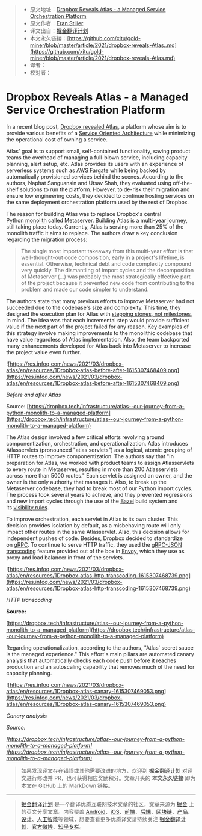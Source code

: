 > * 原文地址：[Dropbox Reveals Atlas - a Managed Service Orchestration Platform](https://www.infoq.com/news/2021/03/dropbox-atlas/)
> * 原文作者：[Eran Stiller](https://www.infoq.com/profile/Eran-Stiller/)
> * 译文出自：[掘金翻译计划](https://github.com/xitu/gold-miner)
> * 本文永久链接：[https://github.com/xitu/gold-miner/blob/master/article/2021/dropbox-reveals-Atlas..md](https://github.com/xitu/gold-miner/blob/master/article/2021/dropbox-reveals-Atlas.md)
> * 译者：
> * 校对者：

# Dropbox Reveals Atlas - a Managed Service Orchestration Platform

In a recent blog post, [Dropbox revealed Atlas](https://dropbox.tech/infrastructure/atlas--our-journey-from-a-python-monolith-to-a-managed-platform), a platform whose aim is to provide various benefits of a [Service Oriented Architecture](https://en.wikipedia.org/wiki/Service-oriented_architecture) while minimizing the operational cost of owning a service.

Atlas' goal is to support small, self-contained functionality, saving product teams the overhead of managing a full-blown service, including capacity planning, alert setup, etc. Atlas provides its users with an experience of serverless systems such as [AWS Fargate](https://aws.amazon.com/fargate/) while being backed by automatically provisioned services behind the scenes. According to the authors, Naphat Sanguansin and Utsav Shah, they evaluated using off-the-shelf solutions to run the platform. However, to de-risk their migration and ensure low engineering costs, they decided to continue hosting services on the same deployment orchestration platform used by the rest of Dropbox.

The reason for building Atlas was to replace Dropbox's central Python [monolith](https://en.wikipedia.org/wiki/Monolith) called Metaserver. Building Atlas is a multi-year journey, still taking place today. Currently, Atlas is serving more than 25% of the monolith traffic it aims to replace. The authors draw a key conclusion regarding the migration process:

> The single most important takeaway from this multi-year effort is that well-thought-out code composition, early in a project's lifetime, is essential. Otherwise, technical debt and code complexity compound very quickly. The dismantling of import cycles and the decomposition of Metaserver (...) was probably the most strategically effective part of the project because it prevented new code from contributing to the problem and made our code simpler to understand.

The authors state that many previous efforts to improve Metaserver had not succeeded due to the codebase's size and complexity. This time, they designed the execution plan for Atlas with [stepping stones, not milestones](https://medium.com/@jamesacowling/stepping-stones-not-milestones-e6be0073563f), in mind. The idea was that each incremental step would provide sufficient value if the next part of the project failed for any reason. Key examples of this strategy involve making improvements to the monolithic codebase that have value regardless of Atlas implementation. Also, the team backported many enhancements developed for Atlas back into Metaserver to increase the project value even further.

![https://res.infoq.com/news/2021/03/dropbox-atlas/en/resources/1Dropbox-atlas-before-after-1615307468409.png](https://res.infoq.com/news/2021/03/dropbox-atlas/en/resources/1Dropbox-atlas-before-after-1615307468409.png)

*Before and after Atlas*

Source: [https://dropbox.tech/infrastructure/atlas--our-journey-from-a-python-monolith-to-a-managed-platform](https://dropbox.tech/infrastructure/atlas--our-journey-from-a-python-monolith-to-a-managed-platform)

The Atlas design involved a few critical efforts revolving around componentization, orchestration, and operationalization. Atlas introduces Atlasservlets (pronounced "atlas servlets") as a logical, atomic grouping of HTTP routes to improve componentization. The authors say that "In preparation for Atlas, we worked with product teams to assign Atlasservlets to every route in Metaserver, resulting in more than 200 Atlasservlets across more than 5000 routes." Each servlet is assigned an owner, and the owner is the only authority that manages it. Also, to break up the Metaserver codebase, they had to break most of our Python import cycles. The process took several years to achieve, and they prevented regressions and new import cycles through the use of the [Bazel](https://bazel.build/) build system and its [visibility rules](https://docs.bazel.build/versions/master/visibility.html).

To improve orchestration, each servlet in Atlas is its own cluster. This decision provides isolation by default, as a misbehaving route will only impact other routes in the same Atlasservlet. Also, this decision allows for independent pushes of code. Besides, Dropbox decided to standardize on [gRPC](https://grpc.io/). To continue to serve HTTP traffic, they used the [gRPC-JSON transcoding](https://www.envoyproxy.io/docs/envoy/latest/configuration/http/http_filters/grpc_json_transcoder_filter) feature provided out of the box in [Envoy](https://www.envoyproxy.io/), which they use as proxy and load balancer in front of the servlets.

![https://res.infoq.com/news/2021/03/dropbox-atlas/en/resources/1Dropbox-atlas-http-transcoding-1615307468739.png](https://res.infoq.com/news/2021/03/dropbox-atlas/en/resources/1Dropbox-atlas-http-transcoding-1615307468739.png)

*HTTP transcoding*

**Source:**

[https://dropbox.tech/infrastructure/atlas--our-journey-from-a-python-monolith-to-a-managed-platform](https://dropbox.tech/infrastructure/atlas--our-journey-from-a-python-monolith-to-a-managed-platform)

Regarding operationalization, according to the authors, "Atlas' secret sauce is the managed experience." This effort's main pillars are automated canary analysis that automatically checks each code push before it reaches production and an autoscaling capability that removes much of the need for capacity planning.

![https://res.infoq.com/news/2021/03/dropbox-atlas/en/resources/1Dropbox-atlas-canary-1615307469053.png](https://res.infoq.com/news/2021/03/dropbox-atlas/en/resources/1Dropbox-atlas-canary-1615307469053.png)

*Canary analysis*

*Source:*

*[https://dropbox.tech/infrastructure/atlas--our-journey-from-a-python-monolith-to-a-managed-platform](https://dropbox.tech/infrastructure/atlas--our-journey-from-a-python-monolith-to-a-managed-platform)*

> 如果发现译文存在错误或其他需要改进的地方，欢迎到 [掘金翻译计划](https://github.com/xitu/gold-miner) 对译文进行修改并 PR，也可获得相应奖励积分。文章开头的 **本文永久链接** 即为本文在 GitHub 上的 MarkDown 链接。

---

> [掘金翻译计划](https://github.com/xitu/gold-miner) 是一个翻译优质互联网技术文章的社区，文章来源为 [掘金](https://juejin.im) 上的英文分享文章。内容覆盖 [Android](https://github.com/xitu/gold-miner#android)、[iOS](https://github.com/xitu/gold-miner#ios)、[前端](https://github.com/xitu/gold-miner#前端)、[后端](https://github.com/xitu/gold-miner#后端)、[区块链](https://github.com/xitu/gold-miner#区块链)、[产品](https://github.com/xitu/gold-miner#产品)、[设计](https://github.com/xitu/gold-miner#设计)、[人工智能](https://github.com/xitu/gold-miner#人工智能)等领域，想要查看更多优质译文请持续关注 [掘金翻译计划](https://github.com/xitu/gold-miner)、[官方微博](http://weibo.com/juejinfanyi)、[知乎专栏](https://zhuanlan.zhihu.com/juejinfanyi)。